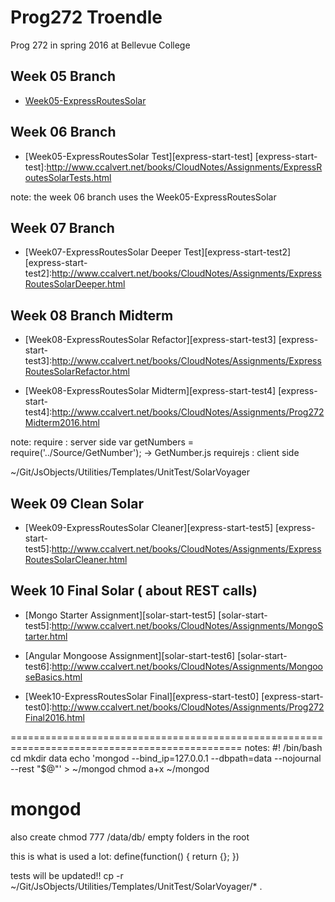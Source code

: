# Prog272 Troendle

  Prog 272 in spring 2016 at Bellevue College

## Week 05 Branch

 - [Week05-ExpressRoutesSolar][express-start]

[express-start]:http://www.ccalvert.net/books/CloudNotes/Assignments/ExpressRoutesSolar.html

## Week 06 Branch

- [Week05-ExpressRoutesSolar Test][express-start-test]
 [express-start-test]:http://www.ccalvert.net/books/CloudNotes/Assignments/ExpressRoutesSolarTests.html

note: the week 06 branch uses the Week05-ExpressRoutesSolar


## Week 07 Branch

- [Week07-ExpressRoutesSolar Deeper Test][express-start-test2]
 [express-start-test2]:http://www.ccalvert.net/books/CloudNotes/Assignments/ExpressRoutesSolarDeeper.html

## Week 08 Branch Midterm

- [Week08-ExpressRoutesSolar Refactor][express-start-test3]
 [express-start-test3]:http://www.ccalvert.net/books/CloudNotes/Assignments/ExpressRoutesSolarRefactor.html

- [Week08-ExpressRoutesSolar Midterm][express-start-test4]
 [express-start-test4]:http://www.ccalvert.net/books/CloudNotes/Assignments/Prog272Midterm2016.html


 note:
 require  : server side     var getNumbers = require('../Source/GetNumber');   -> GetNumber.js
 requirejs : client side

 ~/Git/JsObjects/Utilities/Templates/UnitTest/SolarVoyager

## Week 09 Clean Solar

- [Week09-ExpressRoutesSolar Cleaner][express-start-test5]
 [express-start-test5]:http://www.ccalvert.net/books/CloudNotes/Assignments/ExpressRoutesSolarCleaner.html


## Week 10 Final Solar ( about REST calls)

- [Mongo Starter Assignment][solar-start-test5]
[solar-start-test5]:http://www.ccalvert.net/books/CloudNotes/Assignments/MongoStarter.html
- [Angular Mongoose Assignment][solar-start-test6]
[solar-start-test6]:http://www.ccalvert.net/books/CloudNotes/Assignments/MongooseBasics.html

- [Week10-ExpressRoutesSolar Final][express-start-test0]
 [express-start-test0]:http://www.ccalvert.net/books/CloudNotes/Assignments/Prog272Final2016.html

==============================================================================================
notes:
#! /bin/bash
cd
mkdir data
echo 'mongod --bind_ip=127.0.0.1 --dbpath=data --nojournal --rest "$@"' > ~/mongod
chmod a+x ~/mongod
# mongod
also create chmod 777 /data/db/ empty folders in the root

this is what is used a lot:
 define(function() {
 	return {};
 })


tests will be updated!! 
 cp -r ~/Git/JsObjects/Utilities/Templates/UnitTest/SolarVoyager/* .
